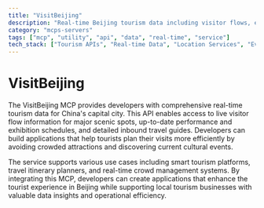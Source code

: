 ```yaml
---
title: "VisitBeijing"
description: "Real-time Beijing tourism data including visitor flows, events, and travel guides for developers building tourism applications."
category: "mcps-servers"
tags: ["mcp", "utility", "api", "data", "real-time", "service"]
tech_stack: ["Tourism APIs", "Real-time Data", "Location Services", "Event Management", "Travel Applications"]
---
```


# VisitBeijing

The VisitBeijing MCP provides developers with comprehensive real-time tourism data for China's capital city. This API enables access to live visitor flow information for major scenic spots, up-to-date performance and exhibition schedules, and detailed inbound travel guides. Developers can build applications that help tourists plan their visits more efficiently by avoiding crowded attractions and discovering current cultural events.

The service supports various use cases including smart tourism platforms, travel itinerary planners, and real-time crowd management systems. By integrating this MCP, developers can create applications that enhance the tourist experience in Beijing while supporting local tourism businesses with valuable data insights and operational efficiency.
